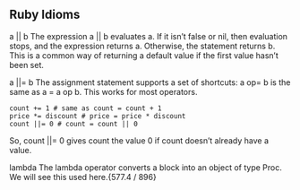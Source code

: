 
## Ruby Idioms

a || b
The expression a || b evaluates a. If it isn’t false or nil, then evaluation stops, and the expression returns a. Otherwise, the statement returns b. This is a common way of returning a default value if the first value hasn’t been set.

a ||= b
The assignment statement supports a set of shortcuts: a op= b is the same as a = a op b. This works for most operators.

 	count += 1 # same as count = count + 1
 	price *= discount # price = price * discount
 	count ||= 0 # count = count || 0
So, count ||= 0 gives count the value 0 if count doesn’t already have a value.

lambda
The lambda operator converts a block into an object of type Proc. We will see this used ​here​.{577.4 / 896}

